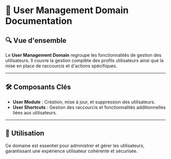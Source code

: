 # 👥 User Management Domain Documentation

## 🔍 Vue d'ensemble
Le **User Management Domain** regroupe les fonctionnalités de gestion des utilisateurs. Il couvre la gestion complète des profils utilisateurs ainsi que la mise en place de raccourcis et d'actions spécifiques.

---

## 🛠️ Composants Clés
- **User Module** : Création, mise à jour, et suppression des utilisateurs.
- **User Shortcuts** : Gestion des raccourcis et fonctionnalités additionnelles liées aux utilisateurs.

---

## 🚀 Utilisation
Ce domaine est essentiel pour administrer et gérer les utilisateurs, garantissant une expérience utilisateur cohérente et sécurisée.
